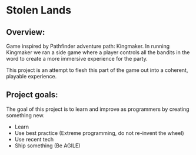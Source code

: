# Stolen Lands

## Overview:

Game inspired by Pathfinder adventure path: Kingmaker.  In running Kingmaker we ran a side game where a player controls all the bandits in the word to create a more immersive experience for the party.

This project is an attempt to flesh this part of the game out into a coherent, playable experience.

## Project goals:

The goal of this project is to learn and improve as programmers by creating something new.

* Learn
* Use best practice (Extreme programming, do not re-invent the wheel)
* Use recent tech
* Ship something (Be AGILE)
